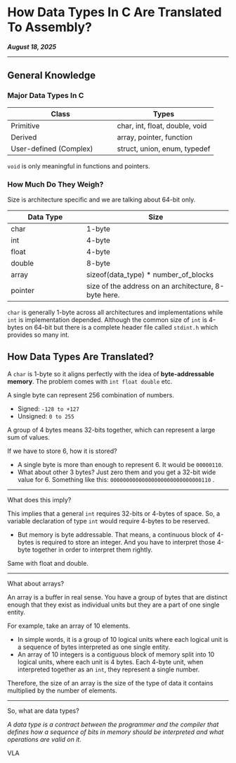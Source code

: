 # How Data Types In C Are Translated To Assembly?

_**August 18, 2025**_

***

## General Knowledge

### Major Data Types In C

<table><thead><tr><th width="226">Class</th><th>Types</th></tr></thead><tbody><tr><td>Primitive</td><td>char, int, float, double, void</td></tr><tr><td>Derived</td><td>array, pointer, function</td></tr><tr><td>User-defined (Complex)</td><td>struct, union, enum, typedef</td></tr></tbody></table>

`void` is only meaningful in functions and pointers.

### How Much Do They Weigh?

Size is architecture specific and we are talking about 64-bit only.

<table><thead><tr><th width="258">Data Type</th><th width="491">Size</th></tr></thead><tbody><tr><td>char</td><td>1-byte</td></tr><tr><td>int</td><td>4-byte</td></tr><tr><td>float</td><td>4-byte</td></tr><tr><td>double</td><td>8-byte</td></tr><tr><td>array</td><td>sizeof(data_type) * number_of_blocks</td></tr><tr><td>pointer</td><td>size of the address on an architecture, 8-byte here.</td></tr></tbody></table>

`char` is generally 1-byte across all architectures and implementations while `int` is implementation depended. Although the common size of `int` is 4-bytes on 64-bit but there is a complete header file called `stdint.h` which provides so many int.

## How Data Types Are Translated?

A `char` is 1-byte so it aligns perfectly with the idea of **byte-addressable memory**. The problem comes with `int float double` etc.

A single byte can represent 256 combination of numbers.

* Signed: `-128 to +127`
* Unsigned: `0 to 255`

A group of 4 bytes means 32-bits together, which can represent a large sum of values.

If we have to store 6, how it is stored?

* A single byte is more than enough to represent 6. It would be `00000110`.
* What about other 3 bytes? Just zero them and you get a 32-bit wide value for 6. Something like this: `00000000000000000000000000000110` .

***

What does this imply?

This implies that a general `int` requires 32-bits or 4-bytes of space. So, a variable declaration of type `int` would require 4-bytes to be reserved.

* But memory is byte addressable. That means, a continuous block of 4-bytes is required to store an integer. And you have to interpret those 4-byte together in order to interpret them rightly.

Same with float and double.

***

What about arrays?

An array is a buffer in real sense. You have a group of bytes that are distinct enough that they exist as individual units but they are a part of one single entity.

For example, take an array of 10 elements.

* In simple words, it is a group of 10 logical units where each logical unit is a sequence of bytes interpreted as one single entity.
* An array of 10 integers is a contiguous block of memory split into 10 logical units, where each unit is 4 bytes. Each 4-byte unit, when interpreted together as an `int`, they represent a single number.

Therefore, the size of an array is the size of the type of data it contains multiplied by the number of elements.

***

So, what are data types?

_A data type is a contract between the programmer and the compiler that defines how a sequence of bits in memory should be interpreted and what operations are valid on it._





VLA&#x20;



